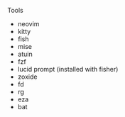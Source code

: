 Tools

- neovim
- kitty
- fish
- mise
- atuin
- fzf
- lucid prompt (installed with fisher)
- zoxide
- fd
- rg
- eza
- bat
